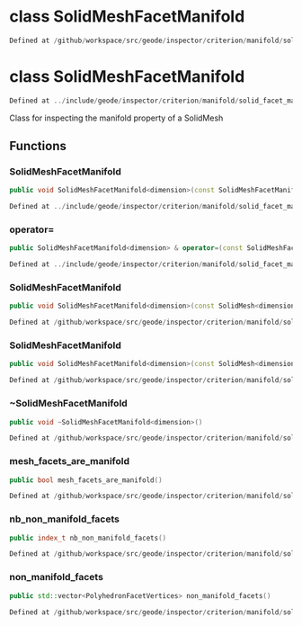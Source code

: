 # class SolidMeshFacetManifold

```cpp
Defined at /github/workspace/src/geode/inspector/criterion/manifold/solid_facet_manifold.cpp#182
```

# class SolidMeshFacetManifold

```cpp
Defined at ../include/geode/inspector/criterion/manifold/solid_facet_manifold.h#40
```

 Class for inspecting the manifold property of a SolidMesh



## Functions

### SolidMeshFacetManifold

```cpp
public void SolidMeshFacetManifold<dimension>(const SolidMeshFacetManifold<dimension> & )
```

```cpp
Defined at ../include/geode/inspector/criterion/manifold/solid_facet_manifold.h#42
```

### operator=

```cpp
public SolidMeshFacetManifold<dimension> & operator=(const SolidMeshFacetManifold<dimension> & )
```

```cpp
Defined at ../include/geode/inspector/criterion/manifold/solid_facet_manifold.h#42
```

### SolidMeshFacetManifold

```cpp
public void SolidMeshFacetManifold<dimension>(const SolidMesh<dimension> & mesh)
```

```cpp
Defined at /github/workspace/src/geode/inspector/criterion/manifold/solid_facet_manifold.cpp#144
```

### SolidMeshFacetManifold

```cpp
public void SolidMeshFacetManifold<dimension>(const SolidMesh<dimension> & mesh, bool verbose)
```

```cpp
Defined at /github/workspace/src/geode/inspector/criterion/manifold/solid_facet_manifold.cpp#151
```

### ~SolidMeshFacetManifold

```cpp
public void ~SolidMeshFacetManifold<dimension>()
```

```cpp
Defined at /github/workspace/src/geode/inspector/criterion/manifold/solid_facet_manifold.cpp#158
```

### mesh_facets_are_manifold

```cpp
public bool mesh_facets_are_manifold()
```

```cpp
Defined at /github/workspace/src/geode/inspector/criterion/manifold/solid_facet_manifold.cpp#163
```

### nb_non_manifold_facets

```cpp
public index_t nb_non_manifold_facets()
```

```cpp
Defined at /github/workspace/src/geode/inspector/criterion/manifold/solid_facet_manifold.cpp#169
```

### non_manifold_facets

```cpp
public std::vector<PolyhedronFacetVertices> non_manifold_facets()
```

```cpp
Defined at /github/workspace/src/geode/inspector/criterion/manifold/solid_facet_manifold.cpp#175
```



